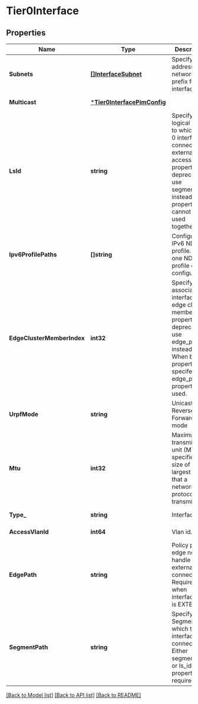# Tier0Interface

## Properties
Name | Type | Description | Notes
------------ | ------------- | ------------- | -------------
**Subnets** | [**[]InterfaceSubnet**](InterfaceSubnet.md) | Specify IP address and network prefix for interface.  | [default to null]
**Multicast** | [***Tier0InterfacePimConfig**](Tier0InterfacePimConfig.md) |  | [optional] [default to null]
**LsId** | **string** | Specify logical switch to which tier-0 interface is connected for external access. This property is deprecated, use segment_path instead. Both properties cannot be used together.  | [optional] [default to null]
**Ipv6ProfilePaths** | **[]string** | Configuration IPv6 NDRA profile. Only one NDRA profile can be configured.  | [optional] [default to null]
**EdgeClusterMemberIndex** | **int32** | Specify association of interface with edge cluster member. This property is deprecated, use edge_path instead. When both properties are specifed, only edge_path property is used.  | [optional] [default to null]
**UrpfMode** | **string** | Unicast Reverse Path Forwarding mode | [optional] [default to URPF_MODE.STRICT]
**Mtu** | **int32** | Maximum transmission unit (MTU) specifies the size of the largest packet that a network protocol can transmit.  | [optional] [default to null]
**Type_** | **string** | Interface type  | [optional] [default to TYPE_.EXTERNAL]
**AccessVlanId** | **int64** | Vlan id. | [optional] [default to null]
**EdgePath** | **string** | Policy path to edge node to handle external connectivity. Required when interface type is EXTERNAL.  | [optional] [default to null]
**SegmentPath** | **string** | Specify Segment to which this interface is connected to. Either segment_path or ls_id property is required.  | [optional] [default to null]

[[Back to Model list]](../README.md#documentation-for-models) [[Back to API list]](../README.md#documentation-for-api-endpoints) [[Back to README]](../README.md)

